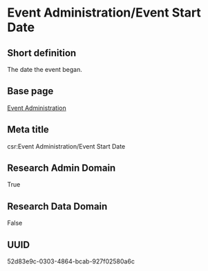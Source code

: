 # Event Administration/Event Start Date
## Short definition
The date the event began.
## Base page
[Event Administration](../../Objects/Event%20Administration.md)
## Meta title
csr:Event Administration/Event Start Date
## Research Admin Domain
True
## Research Data Domain
False
## UUID
52d83e9c-0303-4864-bcab-927f02580a6c
